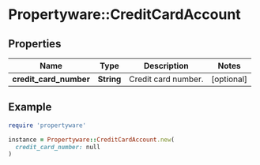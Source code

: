 # Propertyware::CreditCardAccount

## Properties

| Name | Type | Description | Notes |
| ---- | ---- | ----------- | ----- |
| **credit_card_number** | **String** | Credit card number. | [optional] |

## Example

```ruby
require 'propertyware'

instance = Propertyware::CreditCardAccount.new(
  credit_card_number: null
)
```


